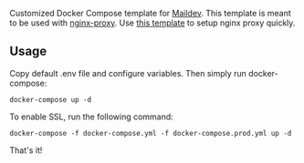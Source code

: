 Customized Docker Compose template for [Maildev](https://danfarrelly.nyc/MailDev/). This template is meant to be used with [nginx-proxy](https://github.com/jwilder/nginx-proxy). Use [this template](https://github.com/rann91/docker-compose-nginx-proxy) to setup nginx proxy quickly.

## Usage

Copy default .env file and configure variables. Then simply run docker-compose:

```
docker-compose up -d
```

To enable SSL, run the following command:

```
docker-compose -f docker-compose.yml -f docker-compose.prod.yml up -d
```

That's it!
